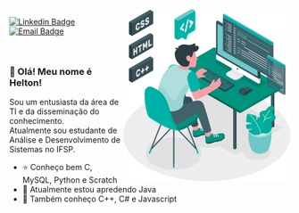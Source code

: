 <img align="right" src=".../../images/image.png" width="300"/>
<span>

[![Linkedin Badge](https://img.shields.io/badge/-Linkedin-0a66c2?style=flat-square&logo=Linkedin&logoColor=white)](https://www.linkedin.com/in/heltonricardo/) 
[![Email Badge](https://img.shields.io/badge/-E--mail-107bd5?style=flat-square&logo=microsoft-outlook&logoColor=white)](mailto:helton_ricardo13@hotmail.com)

<br/>

### :wave: Olá! Meu nome é Helton!

Sou um entusiasta da área de TI e da disseminação do conhecimento.  
Atualmente sou estudante de Análise e Desenvolvimento de Sistemas no IFSP.

- :star: Conheço bem C, MySQL, Python e Scratch
- :seedling: Atualmente estou apredendo Java
- :gem: Também conheço C++, C# e Javascript
